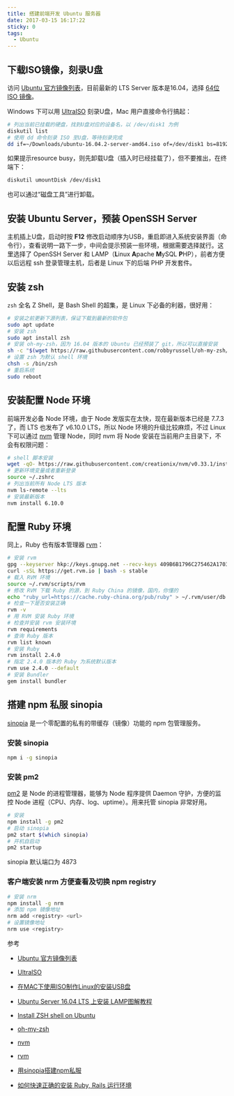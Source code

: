 ```yaml
---
title: 搭建前端开发 Ubuntu 服务器
date: 2017-03-15 16:17:22
sticky: 0
tags:
  - Ubuntu
---
```


## 下载ISO镜像，刻录U盘

访问 [Ubuntu 官方镜像列表](http://releases.ubuntu.com/16.04/)，目前最新的 LTS Server 版本是16.04，选择 [64位 ISO 镜像](http://releases.ubuntu.com/16.04/ubuntu-16.04.2-server-amd64.iso)。

Windows 下可以用 [UltraISO](https://cn.ultraiso.net/) 刻录U盘，Mac 用户直接命令行搞起：

```bash
# 列出当前已挂载的硬盘，找到U盘对应的设备名，以 /dev/disk1 为例
diskutil list
# 使用 dd 命令刻录 ISO 至U盘，等待刻录完成
dd if=~/Downloads/ubuntu-16.04.2-server-amd64.iso of=/dev/disk1 bs=8192
```

<!-- more -->

如果提示resource busy，则先卸载U盘（插入时已经挂载了），但不要推出，在终端下：

```bash
diskutil umountDisk /dev/disk1
```

也可以通过“磁盘工具”进行卸载。

## 安装 Ubuntu Server，预装 OpenSSH Server

主机插上U盘，启动时按 **F12** 修改启动顺序为USB，重启即进入系统安装界面（命令行），查看说明一路下一步，中间会提示预装一些环境，根据需要选择就行。这里选择了 OpenSSH Server 和 LAMP（**L**inux **A**pache **M**ySQL **P**HP），前者方便以后远程 ssh 登录管理主机，后者是 Linux 下的后端 PHP 开发套件。

## 安装 zsh

`zsh` 全名 Z Shell，是 Bash Shell 的超集，是 Linux 下必备的利器，很好用：

```bash
# 安装之前更新下源列表，保证下载到最新的软件包
sudo apt update
# 安装 zsh
sudo apt install zsh
# 安装 oh-my-zsh，因为 16.04 版本的 Ubuntu 已经预装了 git，所以可以直接安装
sh -c "$(wget https://raw.githubusercontent.com/robbyrussell/oh-my-zsh/master/tools/install.sh -O -)"
# 设置 zsh 为默认 shell 环境
chsh -s /bin/zsh
# 重启系统
sudo reboot
```

## 安装配置 Node 环境

前端开发必备 Node 环境，由于 Node 发版实在太快，现在最新版本已经是 7.7.3 了，而 LTS 也发布了 v6.10.0 LTS，所以 Node 环境的升级比较麻烦，不过 Linux 下可以通过 [nvm](https://github.com/creationix/nvm) 管理 Node，同时 nvm 将 Node 安装在当前用户主目录下，不会有权限问题：

```bash
# shell 脚本安装
wget -qO- https://raw.githubusercontent.com/creationix/nvm/v0.33.1/install.sh | bash
# 更新环境变量或者重新登录
source ~/.zshrc
# 列出当前所有 Node LTS 版本
nvm ls-remote --lts
# 安装最新版本
nvm install 6.10.0
```

## 配置 Ruby 环境

同上，Ruby 也有版本管理器 [rvm](https://rvm.io/)：

```bash
# 安装 rvm
gpg --keyserver hkp://keys.gnupg.net --recv-keys 409B6B1796C275462A1703113804BB82D39DC0E3
curl -sSL https://get.rvm.io | bash -s stable
# 载入 RVM 环境
source ~/.rvm/scripts/rvm
# 修改 RVM 下载 Ruby 的源，到 Ruby China 的镜像，国内，你懂的
echo "ruby_url=https://cache.ruby-china.org/pub/ruby" > ~/.rvm/user/db
# 检查一下是否安装正确
rvm -v
# 用 RVM 安装 Ruby 环境
# 检查并安装 rvm 安装环境
rvm requirements
# 查询 Ruby 版本
rvm list known
# 安装 Ruby
rvm install 2.4.0
# 指定 2.4.0 版本的 Ruby 为系统默认版本
rvm use 2.4.0 --default
# 安装 Bundler
gem install bundler
```

## 搭建 npm 私服 sinopia

[sinopia](https://github.com/rlidwka/sinopia) 是一个零配置的私有的带缓存（镜像）功能的 npm 包管理服务。

### 安装 sinopia

```bash
npm i -g sinopia
```

### 安装 pm2

[pm2](http://pm2.keymetrics.io/) 是 Node 的进程管理器，能够为 Node 程序提供 Daemon 守护，方便的监控 Node 进程（CPU、内存、log、uptime）。用来托管 sinopia 非常好用。

```bash
# 安装
npm install -g pm2
# 启动 sinopia
pm2 start $(which sinopia)
# 开机自启动
pm2 startup
```

sinopia 默认端口为 4873

### 客户端安装 nrm 方便查看及切换 npm registry

```bash
# 安装 nrm
npm install -g nrm
# 添加 npm 镜像地址
nrm add <registry> <url>
# 设置镜像地址
nrm use <registry>
```

参考

- [Ubuntu 官方镜像列表](http://releases.ubuntu.com/16.04/)

- [UltraISO](https://cn.ultraiso.net/)

- [在MAC下使用ISO制作Linux的安装USB盘](https://linux.cn/article-1471-1.html)

- [Ubuntu Server 16.04 LTS 上安装 LAMP图解教程](http://www.jb51.net/article/91841.htm)

- [Install ZSH shell on Ubuntu](http://www.cnblogs.com/lexus/archive/2012/03/26/2418809.html)

- [oh-my-zsh](http://ohmyz.sh/)

- [nvm](https://github.com/creationix/nvm)

- [rvm](https://rvm.io/)

- [用sinopia搭建npm私服](http://www.cnblogs.com/LittleSix/p/6053549.html)

- [如何快速正确的安装 Ruby, Rails 运行环境](https://ruby-china.org/wiki/install_ruby_guide)
